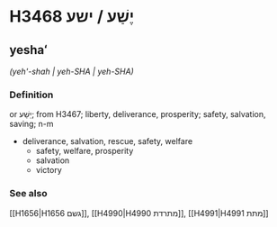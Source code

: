 # H3468 יֶשַׁע / ישע

## yeshaʻ

_(yeh'-shah | yeh-SHA | yeh-SHA)_

### Definition

or יֵשַׁע; from H3467; liberty, deliverance, prosperity; safety, salvation, saving; n-m

- deliverance, salvation, rescue, safety, welfare
  - safety, welfare, prosperity
  - salvation
  - victory

### See also

[[H1656|H1656 גשם]], [[H4990|H4990 מתרדת]], [[H4991|H4991 מתת]]

